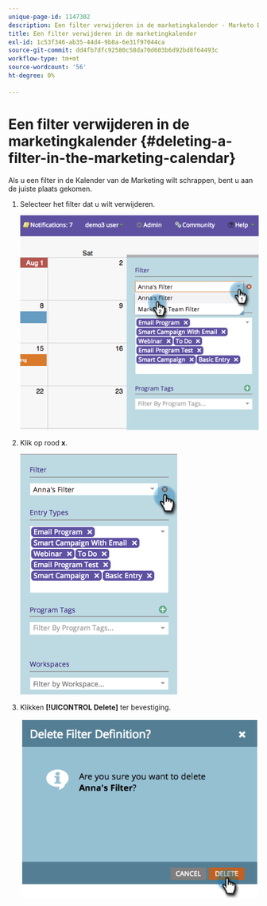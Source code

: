 ```yaml
---
unique-page-id: 1147302
description: Een filter verwijderen in de marketingkalender - Marketo Docs - Productdocumentatie
title: Een filter verwijderen in de marketingkalender
exl-id: 1c53f346-ab35-44d4-9b8a-6e31f97044ca
source-git-commit: dd4fb7dfc92580c58da70d603b6d92bd8f64493c
workflow-type: tm+mt
source-wordcount: '56'
ht-degree: 0%

---
```


# Een filter verwijderen in de marketingkalender {#deleting-a-filter-in-the-marketing-calendar}

Als u een filter in de Kalender van de Marketing wilt schrappen, bent u aan de juiste plaats gekomen.

1. Selecteer het filter dat u wilt verwijderen.

   ![](assets/image2014-9-24-11-3a27-3a32.png)

1. Klik op rood **x**.

   ![](assets/image2014-9-24-11-3a27-3a36.png)

1. Klikken **[!UICONTROL Delete]** ter bevestiging.

   ![](assets/image2014-9-24-11-3a27-3a42.png)
